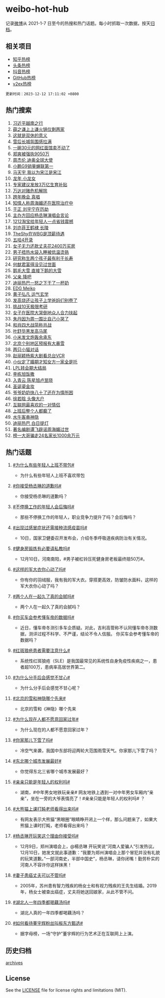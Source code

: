 # weibo-hot-hub

记录[微博](https://www.weibo.com)从 2021-1-7 日至今的热搜和热门话题。每小时抓取一次数据，按天[归档](archives)。

## 相关项目

- [知乎热榜](https://github.com/lonnyzhang423/zhihu-hot-hub)
- [头条热榜](https://github.com/lonnyzhang423/toutiao-hot-hub)
- [抖音热榜](https://github.com/lonnyzhang423/douyin-hot-hub)
- [GitHub热榜](https://github.com/lonnyzhang423/github-hot-hub)
- [v2ex热榜](https://github.com/lonnyzhang423/v2ex-hot-hub)


`更新时间：2023-12-12 17:11:02 +0800`

## 热门搜索

1. [习近平越南之行](https://m.weibo.cn/search?containerid=100103type%3D1%26t%3D10%26q%3D%23%E4%B9%A0%E8%BF%91%E5%B9%B3%E8%B6%8A%E5%8D%97%E4%B9%8B%E8%A1%8C%23&stream_entry_id=51&isnewpage=1&extparam=seat%3D1%26dgr%3D0%26stream_entry_id%3D51%26pos%3D0%26q%3D%2523%25E4%25B9%25A0%25E8%25BF%2591%25E5%25B9%25B3%25E8%25B6%258A%25E5%258D%2597%25E4%25B9%258B%25E8%25A1%258C%2523%26filter_type%3Drealtimehot%26cate%3D10103%26c_type%3D51%26display_time%3D1702372260%26pre_seqid%3D17023722603000425081)
1. [薛之谦上上谦火锅仅剩两家](https://m.weibo.cn/search?containerid=100103type%3D1%26t%3D10%26q%3D%23%E8%96%9B%E4%B9%8B%E8%B0%A6%E4%B8%8A%E4%B8%8A%E8%B0%A6%E7%81%AB%E9%94%85%E4%BB%85%E5%89%A9%E4%B8%A4%E5%AE%B6%23&stream_entry_id=31&isnewpage=1&extparam=seat%3D1%26band_rank%3D1%26q%3D%2523%25E8%2596%259B%25E4%25B9%258B%25E8%25B0%25A6%25E4%25B8%258A%25E4%25B8%258A%25E8%25B0%25A6%25E7%2581%25AB%25E9%2594%2585%25E4%25BB%2585%25E5%2589%25A9%25E4%25B8%25A4%25E5%25AE%25B6%2523%26dgr%3D0%26flag%3D1%26stream_entry_id%3D31%26pos%3D0%26c_type%3D31%26realpos%3D1%26filter_type%3Drealtimehot%26cate%3D5001%26lcate%3D5001%26display_time%3D1702372260%26pre_seqid%3D17023722603000425081)
1. [这就是双休的意义](https://m.weibo.cn/search?containerid=100103type%3D1%26t%3D10%26q%3D%23%E8%BF%99%E5%B0%B1%E6%98%AF%E5%8F%8C%E4%BC%91%E7%9A%84%E6%84%8F%E4%B9%89%23&stream_entry_id=31&isnewpage=1&extparam=seat%3D1%26band_rank%3D2%26q%3D%2523%25E8%25BF%2599%25E5%25B0%25B1%25E6%2598%25AF%25E5%258F%258C%25E4%25BC%2591%25E7%259A%2584%25E6%2584%258F%25E4%25B9%2589%2523%26dgr%3D0%26flag%3D2%26stream_entry_id%3D31%26pos%3D1%26c_type%3D31%26realpos%3D2%26filter_type%3Drealtimehot%26cate%3D5001%26lcate%3D5001%26display_time%3D1702372260%26pre_seqid%3D17023722603000425081)
1. [雪后长城氛围感拉满](https://m.weibo.cn/search?containerid=100103type%3D1%26t%3D10%26q%3D%23%E9%9B%AA%E5%90%8E%E9%95%BF%E5%9F%8E%E6%B0%9B%E5%9B%B4%E6%84%9F%E6%8B%89%E6%BB%A1%23&stream_entry_id=31&isnewpage=1&extparam=seat%3D1%26band_rank%3D3%26q%3D%2523%25E9%259B%25AA%25E5%2590%258E%25E9%2595%25BF%25E5%259F%258E%25E6%25B0%259B%25E5%259B%25B4%25E6%2584%259F%25E6%258B%2589%25E6%25BB%25A1%2523%26dgr%3D0%26flag%3D1%26stream_entry_id%3D31%26pos%3D2%26c_type%3D31%26realpos%3D3%26filter_type%3Drealtimehot%26cate%3D5001%26lcate%3D5001%26display_time%3D1702372260%26pre_seqid%3D17023722603000425081)
1. [一碗30元的网红面馆卖不动了](https://m.weibo.cn/search?containerid=100103type%3D1%26t%3D10%26q%3D%23%E4%B8%80%E7%A2%9730%E5%85%83%E7%9A%84%E7%BD%91%E7%BA%A2%E9%9D%A2%E9%A6%86%E5%8D%96%E4%B8%8D%E5%8A%A8%E4%BA%86%23&stream_entry_id=31&isnewpage=1&extparam=seat%3D1%26band_rank%3D4%26q%3D%2523%25E4%25B8%2580%25E7%25A2%259730%25E5%2585%2583%25E7%259A%2584%25E7%25BD%2591%25E7%25BA%25A2%25E9%259D%25A2%25E9%25A6%2586%25E5%258D%2596%25E4%25B8%258D%25E5%258A%25A8%25E4%25BA%2586%2523%26dgr%3D0%26flag%3D2%26stream_entry_id%3D31%26pos%3D3%26c_type%3D31%26realpos%3D4%26filter_type%3Drealtimehot%26cate%3D5001%26lcate%3D5001%26display_time%3D1702372260%26pre_seqid%3D17023722603000425081)
1. [郑爽被强执9050万](https://m.weibo.cn/search?containerid=100103type%3D1%26t%3D10%26q%3D%23%E9%83%91%E7%88%BD%E8%A2%AB%E5%BC%BA%E6%89%A79050%E4%B8%87%23&stream_entry_id=31&isnewpage=1&extparam=seat%3D1%26band_rank%3D5%26q%3D%2523%25E9%2583%2591%25E7%2588%25BD%25E8%25A2%25AB%25E5%25BC%25BA%25E6%2589%25A79050%25E4%25B8%2587%2523%26dgr%3D0%26flag%3D2%26stream_entry_id%3D31%26pos%3D4%26c_type%3D31%26realpos%3D5%26filter_type%3Drealtimehot%26cate%3D5001%26lcate%3D5001%26display_time%3D1702372260%26pre_seqid%3D17023722603000425081)
1. [周杰伦 迪奥全球大使](https://m.weibo.cn/search?containerid=100103type%3D1%26t%3D10%26q%3D%E5%91%A8%E6%9D%B0%E4%BC%A6+%E8%BF%AA%E5%A5%A5%E5%85%A8%E7%90%83%E5%A4%A7%E4%BD%BF&stream_entry_id=31&isnewpage=1&extparam=seat%3D1%26band_rank%3D6%26q%3D%25E5%2591%25A8%25E6%259D%25B0%25E4%25BC%25A6%2520%25E8%25BF%25AA%25E5%25A5%25A5%25E5%2585%25A8%25E7%2590%2583%25E5%25A4%25A7%25E4%25BD%25BF%26dgr%3D0%26flag%3D1%26stream_entry_id%3D31%26pos%3D5%26c_type%3D31%26realpos%3D6%26filter_type%3Drealtimehot%26cate%3D5001%26lcate%3D5001%26display_time%3D1702372260%26pre_seqid%3D17023722603000425081)
1. [小鹏G9销量蝉联第一](https://m.weibo.cn/search?containerid=100103type%3D1%26t%3D10%26q%3D%23%E5%B0%8F%E9%B9%8FG9%E9%94%80%E9%87%8F%E8%9D%89%E8%81%94%E7%AC%AC%E4%B8%80%23&stream_entry_id=31&isnewpage=1&extparam=seat%3D1%26band_rank%3D7%26filter_type%3Drealtimehot%26q%3D%2523%25E5%25B0%258F%25E9%25B9%258FG9%25E9%2594%2580%25E9%2587%258F%25E8%259D%2589%25E8%2581%2594%25E7%25AC%25AC%25E4%25B8%2580%2523%26is_ad_pos%3D1%26dgr%3D0%26topic_ad%3D1%26adid%3D213957%26stream_entry_id%3D31%26pos%3D6%26c_type%3D31%26cate%3D5001%26lcate%3D5001%26display_time%3D1702372260%26pre_seqid%3D17023722603000425081)
1. [马天宇 我以为宋江是宋江](https://m.weibo.cn/search?containerid=100103type%3D1%26t%3D10%26q%3D%E9%A9%AC%E5%A4%A9%E5%AE%87+%E6%88%91%E4%BB%A5%E4%B8%BA%E5%AE%8B%E6%B1%9F%E6%98%AF%E5%AE%8B%E6%B1%9F&stream_entry_id=31&isnewpage=1&extparam=seat%3D1%26band_rank%3D7%26q%3D%25E9%25A9%25AC%25E5%25A4%25A9%25E5%25AE%2587%2520%25E6%2588%2591%25E4%25BB%25A5%25E4%25B8%25BA%25E5%25AE%258B%25E6%25B1%259F%25E6%2598%25AF%25E5%25AE%258B%25E6%25B1%259F%26dgr%3D0%26flag%3D2%26stream_entry_id%3D31%26pos%3D7%26c_type%3D31%26realpos%3D7%26filter_type%3Drealtimehot%26cate%3D5001%26lcate%3D5001%26display_time%3D1702372260%26pre_seqid%3D17023722603000425081)
1. [龙年 小龙女](https://m.weibo.cn/search?containerid=100103type%3D1%26t%3D10%26q%3D%E9%BE%99%E5%B9%B4+%E5%B0%8F%E9%BE%99%E5%A5%B3&stream_entry_id=31&isnewpage=1&extparam=seat%3D1%26band_rank%3D8%26q%3D%25E9%25BE%2599%25E5%25B9%25B4%2520%25E5%25B0%258F%25E9%25BE%2599%25E5%25A5%25B3%26dgr%3D0%26flag%3D1%26stream_entry_id%3D31%26pos%3D8%26c_type%3D31%26realpos%3D8%26filter_type%3Drealtimehot%26cate%3D5001%26lcate%3D5001%26display_time%3D1702372260%26pre_seqid%3D17023722603000425081)
1. [专家建议发放3万亿生育补贴](https://m.weibo.cn/search?containerid=100103type%3D1%26t%3D10%26q%3D%23%E4%B8%93%E5%AE%B6%E5%BB%BA%E8%AE%AE%E5%8F%91%E6%94%BE3%E4%B8%87%E4%BA%BF%E7%94%9F%E8%82%B2%E8%A1%A5%E8%B4%B4%23&stream_entry_id=31&isnewpage=1&extparam=seat%3D1%26band_rank%3D9%26q%3D%2523%25E4%25B8%2593%25E5%25AE%25B6%25E5%25BB%25BA%25E8%25AE%25AE%25E5%258F%2591%25E6%2594%25BE3%25E4%25B8%2587%25E4%25BA%25BF%25E7%2594%259F%25E8%2582%25B2%25E8%25A1%25A5%25E8%25B4%25B4%2523%26dgr%3D0%26flag%3D0%26stream_entry_id%3D31%26pos%3D9%26c_type%3D31%26realpos%3D9%26filter_type%3Drealtimehot%26cate%3D5001%26lcate%3D5001%26display_time%3D1702372260%26pre_seqid%3D17023722603000425081)
1. [万达对赌危机解除](https://m.weibo.cn/search?containerid=100103type%3D1%26t%3D10%26q%3D%23%E4%B8%87%E8%BE%BE%E5%AF%B9%E8%B5%8C%E5%8D%B1%E6%9C%BA%E8%A7%A3%E9%99%A4%23&stream_entry_id=31&isnewpage=1&extparam=seat%3D1%26band_rank%3D10%26q%3D%2523%25E4%25B8%2587%25E8%25BE%25BE%25E5%25AF%25B9%25E8%25B5%258C%25E5%258D%25B1%25E6%259C%25BA%25E8%25A7%25A3%25E9%2599%25A4%2523%26dgr%3D0%26flag%3D1%26stream_entry_id%3D31%26pos%3D10%26c_type%3D31%26realpos%3D10%26filter_type%3Drealtimehot%26cate%3D5001%26lcate%3D5001%26display_time%3D1702372260%26pre_seqid%3D17023722603000425081)
1. [跨年晚会 真唱](https://m.weibo.cn/search?containerid=100103type%3D1%26t%3D10%26q%3D%E8%B7%A8%E5%B9%B4%E6%99%9A%E4%BC%9A+%E7%9C%9F%E5%94%B1&stream_entry_id=31&isnewpage=1&extparam=seat%3D1%26band_rank%3D11%26q%3D%25E8%25B7%25A8%25E5%25B9%25B4%25E6%2599%259A%25E4%25BC%259A%2520%25E7%259C%259F%25E5%2594%25B1%26dgr%3D0%26flag%3D2%26stream_entry_id%3D31%26pos%3D11%26c_type%3D31%26realpos%3D11%26filter_type%3Drealtimehot%26cate%3D5001%26lcate%3D5001%26display_time%3D1702372260%26pre_seqid%3D17023722603000425081)
1. [知情人称周海媚还在医院治疗中](https://m.weibo.cn/search?containerid=100103type%3D1%26t%3D10%26q%3D%23%E7%9F%A5%E6%83%85%E4%BA%BA%E7%A7%B0%E5%91%A8%E6%B5%B7%E5%AA%9A%E8%BF%98%E5%9C%A8%E5%8C%BB%E9%99%A2%E6%B2%BB%E7%96%97%E4%B8%AD%23&stream_entry_id=31&isnewpage=1&extparam=seat%3D1%26band_rank%3D12%26q%3D%2523%25E7%259F%25A5%25E6%2583%2585%25E4%25BA%25BA%25E7%25A7%25B0%25E5%2591%25A8%25E6%25B5%25B7%25E5%25AA%259A%25E8%25BF%2598%25E5%259C%25A8%25E5%258C%25BB%25E9%2599%25A2%25E6%25B2%25BB%25E7%2596%2597%25E4%25B8%25AD%2523%26dgr%3D0%26flag%3D0%26stream_entry_id%3D31%26pos%3D12%26c_type%3D31%26realpos%3D12%26filter_type%3Drealtimehot%26cate%3D5001%26lcate%3D5001%26display_time%3D1702372260%26pre_seqid%3D17023722603000425081)
1. [于正 刘宇宁在历劫](https://m.weibo.cn/search?containerid=100103type%3D1%26t%3D10%26q%3D%E4%BA%8E%E6%AD%A3+%E5%88%98%E5%AE%87%E5%AE%81%E5%9C%A8%E5%8E%86%E5%8A%AB&stream_entry_id=31&isnewpage=1&extparam=seat%3D1%26band_rank%3D13%26q%3D%25E4%25BA%258E%25E6%25AD%25A3%2520%25E5%2588%2598%25E5%25AE%2587%25E5%25AE%2581%25E5%259C%25A8%25E5%258E%2586%25E5%258A%25AB%26dgr%3D0%26flag%3D1%26stream_entry_id%3D31%26pos%3D13%26c_type%3D31%26realpos%3D13%26filter_type%3Drealtimehot%26cate%3D5001%26lcate%3D5001%26display_time%3D1702372260%26pre_seqid%3D17023722603000425081)
1. [主办方回应杨丞琳演唱会言论](https://m.weibo.cn/search?containerid=100103type%3D1%26t%3D10%26q%3D%23%E4%B8%BB%E5%8A%9E%E6%96%B9%E5%9B%9E%E5%BA%94%E6%9D%A8%E4%B8%9E%E7%90%B3%E6%BC%94%E5%94%B1%E4%BC%9A%E8%A8%80%E8%AE%BA%23&stream_entry_id=31&isnewpage=1&extparam=seat%3D1%26band_rank%3D14%26q%3D%2523%25E4%25B8%25BB%25E5%258A%259E%25E6%2596%25B9%25E5%259B%259E%25E5%25BA%2594%25E6%259D%25A8%25E4%25B8%259E%25E7%2590%25B3%25E6%25BC%2594%25E5%2594%25B1%25E4%25BC%259A%25E8%25A8%2580%25E8%25AE%25BA%2523%26dgr%3D0%26flag%3D0%26stream_entry_id%3D31%26pos%3D14%26c_type%3D31%26realpos%3D14%26filter_type%3Drealtimehot%26cate%3D5001%26lcate%3D5001%26display_time%3D1702372260%26pre_seqid%3D17023722603000425081)
1. [1212淘宝给年轻人一点省钱震撼](https://m.weibo.cn/search?containerid=100103type%3D1%26t%3D10%26q%3D%231212%E6%B7%98%E5%AE%9D%E7%BB%99%E5%B9%B4%E8%BD%BB%E4%BA%BA%E4%B8%80%E7%82%B9%E7%9C%81%E9%92%B1%E9%9C%87%E6%92%BC%23&stream_entry_id=31&isnewpage=1&extparam=seat%3D1%26band_rank%3D15%26q%3D%25231212%25E6%25B7%2598%25E5%25AE%259D%25E7%25BB%2599%25E5%25B9%25B4%25E8%25BD%25BB%25E4%25BA%25BA%25E4%25B8%2580%25E7%2582%25B9%25E7%259C%2581%25E9%2592%25B1%25E9%259C%2587%25E6%2592%25BC%2523%26dgr%3D0%26adid%3D214167%26flag%3D0%26stream_entry_id%3D31%26pos%3D15%26c_type%3D31%26realpos%3D15%26filter_type%3Drealtimehot%26cate%3D5001%26lcate%3D5001%26display_time%3D1702372260%26pre_seqid%3D17023722603000425081)
1. [刘亦菲王鹤棣 长陵](https://m.weibo.cn/search?containerid=100103type%3D1%26t%3D10%26q%3D%E5%88%98%E4%BA%A6%E8%8F%B2%E7%8E%8B%E9%B9%A4%E6%A3%A3+%E9%95%BF%E9%99%B5&stream_entry_id=31&isnewpage=1&extparam=seat%3D1%26band_rank%3D16%26q%3D%25E5%2588%2598%25E4%25BA%25A6%25E8%258F%25B2%25E7%258E%258B%25E9%25B9%25A4%25E6%25A3%25A3%2520%25E9%2595%25BF%25E9%2599%25B5%26dgr%3D0%26flag%3D0%26stream_entry_id%3D31%26pos%3D16%26c_type%3D31%26realpos%3D16%26filter_type%3Drealtimehot%26cate%3D5001%26lcate%3D5001%26display_time%3D1702372260%26pre_seqid%3D17023722603000425081)
1. [TheShy在WBG是顶薪待遇](https://m.weibo.cn/search?containerid=100103type%3D1%26t%3D10%26q%3D%23TheShy%E5%9C%A8WBG%E6%98%AF%E9%A1%B6%E8%96%AA%E5%BE%85%E9%81%87%23&stream_entry_id=31&isnewpage=1&extparam=seat%3D1%26band_rank%3D17%26q%3D%2523TheShy%25E5%259C%25A8WBG%25E6%2598%25AF%25E9%25A1%25B6%25E8%2596%25AA%25E5%25BE%2585%25E9%2581%2587%2523%26dgr%3D0%26flag%3D1%26stream_entry_id%3D31%26pos%3D17%26c_type%3D31%26realpos%3D17%26filter_type%3Drealtimehot%26cate%3D5001%26lcate%3D5001%26display_time%3D1702372260%26pre_seqid%3D17023722603000425081)
1. [五哈4开录](https://m.weibo.cn/search?containerid=100103type%3D1%26t%3D10%26q%3D%23%E4%BA%94%E5%93%884%E5%BC%80%E5%BD%95%23&stream_entry_id=31&isnewpage=1&extparam=seat%3D1%26band_rank%3D18%26q%3D%2523%25E4%25BA%2594%25E5%2593%25884%25E5%25BC%2580%25E5%25BD%2595%2523%26dgr%3D0%26flag%3D0%26stream_entry_id%3D31%26pos%3D18%26c_type%3D31%26realpos%3D18%26filter_type%3Drealtimehot%26cate%3D5001%26lcate%3D5001%26display_time%3D1702372260%26pre_seqid%3D17023722603000425081)
1. [女子无力还款丈夫花2400万买房](https://m.weibo.cn/search?containerid=100103type%3D1%26t%3D10%26q%3D%23%E5%A5%B3%E5%AD%90%E6%97%A0%E5%8A%9B%E8%BF%98%E6%AC%BE%E4%B8%88%E5%A4%AB%E8%8A%B12400%E4%B8%87%E4%B9%B0%E6%88%BF%23&stream_entry_id=31&isnewpage=1&extparam=seat%3D1%26band_rank%3D19%26q%3D%2523%25E5%25A5%25B3%25E5%25AD%2590%25E6%2597%25A0%25E5%258A%259B%25E8%25BF%2598%25E6%25AC%25BE%25E4%25B8%2588%25E5%25A4%25AB%25E8%258A%25B12400%25E4%25B8%2587%25E4%25B9%25B0%25E6%2588%25BF%2523%26dgr%3D0%26flag%3D0%26stream_entry_id%3D31%26pos%3D19%26c_type%3D31%26realpos%3D19%26filter_type%3Drealtimehot%26cate%3D5001%26lcate%3D5001%26display_time%3D1702372260%26pre_seqid%3D17023722603000425081)
1. [男子捂热水袋入睡被低温烫熟](https://m.weibo.cn/search?containerid=100103type%3D1%26t%3D10%26q%3D%23%E7%94%B7%E5%AD%90%E6%8D%82%E7%83%AD%E6%B0%B4%E8%A2%8B%E5%85%A5%E7%9D%A1%E8%A2%AB%E4%BD%8E%E6%B8%A9%E7%83%AB%E7%86%9F%23&stream_entry_id=31&isnewpage=1&extparam=seat%3D1%26band_rank%3D20%26q%3D%2523%25E7%2594%25B7%25E5%25AD%2590%25E6%258D%2582%25E7%2583%25AD%25E6%25B0%25B4%25E8%25A2%258B%25E5%2585%25A5%25E7%259D%25A1%25E8%25A2%25AB%25E4%25BD%258E%25E6%25B8%25A9%25E7%2583%25AB%25E7%2586%259F%2523%26dgr%3D0%26flag%3D0%26stream_entry_id%3D31%26pos%3D20%26c_type%3D31%26realpos%3D20%26filter_type%3Drealtimehot%26cate%3D5001%26lcate%3D5001%26display_time%3D1702372260%26pre_seqid%3D17023722603000425081)
1. [研究称生两个孩子最有利于长寿](https://m.weibo.cn/search?containerid=100103type%3D1%26t%3D10%26q%3D%23%E7%A0%94%E7%A9%B6%E7%A7%B0%E7%94%9F%E4%B8%A4%E4%B8%AA%E5%AD%A9%E5%AD%90%E6%9C%80%E6%9C%89%E5%88%A9%E4%BA%8E%E9%95%BF%E5%AF%BF%23&stream_entry_id=31&isnewpage=1&extparam=seat%3D1%26band_rank%3D21%26q%3D%2523%25E7%25A0%2594%25E7%25A9%25B6%25E7%25A7%25B0%25E7%2594%259F%25E4%25B8%25A4%25E4%25B8%25AA%25E5%25AD%25A9%25E5%25AD%2590%25E6%259C%2580%25E6%259C%2589%25E5%2588%25A9%25E4%25BA%258E%25E9%2595%25BF%25E5%25AF%25BF%2523%26dgr%3D0%26flag%3D1%26stream_entry_id%3D31%26pos%3D21%26c_type%3D31%26realpos%3D21%26filter_type%3Drealtimehot%26cate%3D5001%26lcate%3D5001%26display_time%3D1702372260%26pre_seqid%3D17023722603000425081)
1. [何猷君富得没见过世面](https://m.weibo.cn/search?containerid=100103type%3D1%26t%3D10%26q%3D%23%E4%BD%95%E7%8C%B7%E5%90%9B%E5%AF%8C%E5%BE%97%E6%B2%A1%E8%A7%81%E8%BF%87%E4%B8%96%E9%9D%A2%23&stream_entry_id=31&isnewpage=1&extparam=seat%3D1%26band_rank%3D22%26q%3D%2523%25E4%25BD%2595%25E7%258C%25B7%25E5%2590%259B%25E5%25AF%258C%25E5%25BE%2597%25E6%25B2%25A1%25E8%25A7%2581%25E8%25BF%2587%25E4%25B8%2596%25E9%259D%25A2%2523%26dgr%3D0%26flag%3D2%26stream_entry_id%3D31%26pos%3D22%26c_type%3D31%26realpos%3D22%26filter_type%3Drealtimehot%26cate%3D5001%26lcate%3D5001%26display_time%3D1702372260%26pre_seqid%3D17023722603000425081)
1. [鹅毛大雪 直接下鹅的大雪](https://m.weibo.cn/search?containerid=100103type%3D1%26t%3D10%26q%3D%E9%B9%85%E6%AF%9B%E5%A4%A7%E9%9B%AA+%E7%9B%B4%E6%8E%A5%E4%B8%8B%E9%B9%85%E7%9A%84%E5%A4%A7%E9%9B%AA&stream_entry_id=31&isnewpage=1&extparam=seat%3D1%26band_rank%3D23%26q%3D%25E9%25B9%2585%25E6%25AF%259B%25E5%25A4%25A7%25E9%259B%25AA%2520%25E7%259B%25B4%25E6%258E%25A5%25E4%25B8%258B%25E9%25B9%2585%25E7%259A%2584%25E5%25A4%25A7%25E9%259B%25AA%26dgr%3D0%26flag%3D1%26stream_entry_id%3D31%26pos%3D23%26c_type%3D31%26realpos%3D23%26filter_type%3Drealtimehot%26cate%3D5001%26lcate%3D5001%26display_time%3D1702372260%26pre_seqid%3D17023722603000425081)
1. [父亲 降吧](https://m.weibo.cn/search?containerid=100103type%3D1%26t%3D10%26q%3D%E7%88%B6%E4%BA%B2+%E9%99%8D%E5%90%A7&stream_entry_id=31&isnewpage=1&extparam=seat%3D1%26band_rank%3D24%26q%3D%25E7%2588%25B6%25E4%25BA%25B2%2520%25E9%2599%258D%25E5%2590%25A7%26dgr%3D0%26flag%3D0%26stream_entry_id%3D31%26pos%3D24%26c_type%3D31%26realpos%3D24%26filter_type%3Drealtimehot%26cate%3D5001%26lcate%3D5001%26display_time%3D1702372260%26pre_seqid%3D17023722603000425081)
1. [迪丽热巴一怒之下干了一杯奶](https://m.weibo.cn/search?containerid=100103type%3D1%26t%3D10%26q%3D%23%E8%BF%AA%E4%B8%BD%E7%83%AD%E5%B7%B4%E4%B8%80%E6%80%92%E4%B9%8B%E4%B8%8B%E5%B9%B2%E4%BA%86%E4%B8%80%E6%9D%AF%E5%A5%B6%23&stream_entry_id=31&isnewpage=1&extparam=seat%3D1%26band_rank%3D25%26q%3D%2523%25E8%25BF%25AA%25E4%25B8%25BD%25E7%2583%25AD%25E5%25B7%25B4%25E4%25B8%2580%25E6%2580%2592%25E4%25B9%258B%25E4%25B8%258B%25E5%25B9%25B2%25E4%25BA%2586%25E4%25B8%2580%25E6%259D%25AF%25E5%25A5%25B6%2523%26dgr%3D0%26flag%3D2%26stream_entry_id%3D31%26pos%3D25%26c_type%3D31%26realpos%3D25%26filter_type%3Drealtimehot%26cate%3D5001%26lcate%3D5001%26display_time%3D1702372260%26pre_seqid%3D17023722603000425081)
1. [EDG Meiko](https://m.weibo.cn/search?containerid=100103type%3D1%26t%3D10%26q%3DEDG+Meiko&stream_entry_id=31&isnewpage=1&extparam=seat%3D1%26band_rank%3D26%26q%3DEDG%2520Meiko%26dgr%3D0%26flag%3D0%26stream_entry_id%3D31%26pos%3D26%26c_type%3D31%26realpos%3D26%26filter_type%3Drealtimehot%26cate%3D5001%26lcate%3D5001%26display_time%3D1702372260%26pre_seqid%3D17023722603000425081)
1. [黄子弘凡 运气玄学](https://m.weibo.cn/search?containerid=100103type%3D1%26t%3D10%26q%3D%E9%BB%84%E5%AD%90%E5%BC%98%E5%87%A1+%E8%BF%90%E6%B0%94%E7%8E%84%E5%AD%A6&stream_entry_id=31&isnewpage=1&extparam=seat%3D1%26band_rank%3D27%26q%3D%25E9%25BB%2584%25E5%25AD%2590%25E5%25BC%2598%25E5%2587%25A1%2520%25E8%25BF%2590%25E6%25B0%2594%25E7%258E%2584%25E5%25AD%25A6%26dgr%3D0%26flag%3D1%26stream_entry_id%3D31%26pos%3D27%26c_type%3D31%26realpos%3D27%26filter_type%3Drealtimehot%26cate%3D5001%26lcate%3D5001%26display_time%3D1702372260%26pre_seqid%3D17023722603000425081)
1. [发高烧还让孩子上学爸妈们别卷了](https://m.weibo.cn/search?containerid=100103type%3D1%26t%3D10%26q%3D%23%E5%8F%91%E9%AB%98%E7%83%A7%E8%BF%98%E8%AE%A9%E5%AD%A9%E5%AD%90%E4%B8%8A%E5%AD%A6%E7%88%B8%E5%A6%88%E4%BB%AC%E5%88%AB%E5%8D%B7%E4%BA%86%23&stream_entry_id=31&isnewpage=1&extparam=seat%3D1%26band_rank%3D28%26q%3D%2523%25E5%258F%2591%25E9%25AB%2598%25E7%2583%25A7%25E8%25BF%2598%25E8%25AE%25A9%25E5%25AD%25A9%25E5%25AD%2590%25E4%25B8%258A%25E5%25AD%25A6%25E7%2588%25B8%25E5%25A6%2588%25E4%25BB%25AC%25E5%2588%25AB%25E5%258D%25B7%25E4%25BA%2586%2523%26dgr%3D0%26flag%3D1%26stream_entry_id%3D31%26pos%3D28%26c_type%3D31%26realpos%3D28%26filter_type%3Drealtimehot%26cate%3D5001%26lcate%3D5001%26display_time%3D1702372260%26pre_seqid%3D17023722603000425081)
1. [挑战10天极限考研](https://m.weibo.cn/search?containerid=100103type%3D1%26t%3D10%26q%3D%E6%8C%91%E6%88%9810%E5%A4%A9%E6%9E%81%E9%99%90%E8%80%83%E7%A0%94&stream_entry_id=31&isnewpage=1&extparam=seat%3D1%26band_rank%3D29%26q%3D%25E6%258C%2591%25E6%2588%259810%25E5%25A4%25A9%25E6%259E%2581%25E9%2599%2590%25E8%2580%2583%25E7%25A0%2594%26dgr%3D0%26flag%3D1%26stream_entry_id%3D31%26pos%3D29%26c_type%3D31%26realpos%3D29%26filter_type%3Drealtimehot%26cate%3D5001%26lcate%3D5001%26display_time%3D1702372260%26pre_seqid%3D17023722603000425081)
1. [女子在医院大哭倒地众人合力扶起](https://m.weibo.cn/search?containerid=100103type%3D1%26t%3D10%26q%3D%23%E5%A5%B3%E5%AD%90%E5%9C%A8%E5%8C%BB%E9%99%A2%E5%A4%A7%E5%93%AD%E5%80%92%E5%9C%B0%E4%BC%97%E4%BA%BA%E5%90%88%E5%8A%9B%E6%89%B6%E8%B5%B7%23&stream_entry_id=31&isnewpage=1&extparam=seat%3D1%26band_rank%3D30%26q%3D%2523%25E5%25A5%25B3%25E5%25AD%2590%25E5%259C%25A8%25E5%258C%25BB%25E9%2599%25A2%25E5%25A4%25A7%25E5%2593%25AD%25E5%2580%2592%25E5%259C%25B0%25E4%25BC%2597%25E4%25BA%25BA%25E5%2590%2588%25E5%258A%259B%25E6%2589%25B6%25E8%25B5%25B7%2523%26dgr%3D0%26flag%3D1%26stream_entry_id%3D31%26pos%3D30%26c_type%3D31%26realpos%3D30%26filter_type%3Drealtimehot%26cate%3D5001%26lcate%3D5001%26display_time%3D1702372260%26pre_seqid%3D17023722603000425081)
1. [朱丹因为周一围比自己小哭了](https://m.weibo.cn/search?containerid=100103type%3D1%26t%3D10%26q%3D%E6%9C%B1%E4%B8%B9%E5%9B%A0%E4%B8%BA%E5%91%A8%E4%B8%80%E5%9B%B4%E6%AF%94%E8%87%AA%E5%B7%B1%E5%B0%8F%E5%93%AD%E4%BA%86&stream_entry_id=31&isnewpage=1&extparam=seat%3D1%26band_rank%3D31%26q%3D%25E6%259C%25B1%25E4%25B8%25B9%25E5%259B%25A0%25E4%25B8%25BA%25E5%2591%25A8%25E4%25B8%2580%25E5%259B%25B4%25E6%25AF%2594%25E8%2587%25AA%25E5%25B7%25B1%25E5%25B0%258F%25E5%2593%25AD%25E4%25BA%2586%26dgr%3D0%26flag%3D1%26stream_entry_id%3D31%26pos%3D31%26c_type%3D31%26realpos%3D31%26filter_type%3Drealtimehot%26cate%3D5001%26lcate%3D5001%26display_time%3D1702372260%26pre_seqid%3D17023722603000425081)
1. [和肖四大战简称肖战](https://m.weibo.cn/search?containerid=100103type%3D1%26t%3D10%26q%3D%23%E5%92%8C%E8%82%96%E5%9B%9B%E5%A4%A7%E6%88%98%E7%AE%80%E7%A7%B0%E8%82%96%E6%88%98%23&stream_entry_id=31&isnewpage=1&extparam=seat%3D1%26band_rank%3D32%26q%3D%2523%25E5%2592%258C%25E8%2582%2596%25E5%259B%259B%25E5%25A4%25A7%25E6%2588%2598%25E7%25AE%2580%25E7%25A7%25B0%25E8%2582%2596%25E6%2588%2598%2523%26dgr%3D0%26flag%3D0%26stream_entry_id%3D31%26pos%3D32%26c_type%3D31%26realpos%3D32%26filter_type%3Drealtimehot%26cate%3D5001%26lcate%3D5001%26display_time%3D1702372260%26pre_seqid%3D17023722603000425081)
1. [叶舒华黑发高马尾](https://m.weibo.cn/search?containerid=100103type%3D1%26t%3D10%26q%3D%23%E5%8F%B6%E8%88%92%E5%8D%8E%E9%BB%91%E5%8F%91%E9%AB%98%E9%A9%AC%E5%B0%BE%23&stream_entry_id=31&isnewpage=1&extparam=seat%3D1%26band_rank%3D33%26q%3D%2523%25E5%258F%25B6%25E8%2588%2592%25E5%258D%258E%25E9%25BB%2591%25E5%258F%2591%25E9%25AB%2598%25E9%25A9%25AC%25E5%25B0%25BE%2523%26dgr%3D0%26flag%3D1%26stream_entry_id%3D31%26pos%3D33%26c_type%3D31%26realpos%3D33%26filter_type%3Drealtimehot%26cate%3D5001%26lcate%3D5001%26display_time%3D1702372260%26pre_seqid%3D17023722603000425081)
1. [小米发文炮轰余承东](https://m.weibo.cn/search?containerid=100103type%3D1%26t%3D10%26q%3D%23%E5%B0%8F%E7%B1%B3%E5%8F%91%E6%96%87%E7%82%AE%E8%BD%B0%E4%BD%99%E6%89%BF%E4%B8%9C%23&stream_entry_id=31&isnewpage=1&extparam=seat%3D1%26band_rank%3D34%26q%3D%2523%25E5%25B0%258F%25E7%25B1%25B3%25E5%258F%2591%25E6%2596%2587%25E7%2582%25AE%25E8%25BD%25B0%25E4%25BD%2599%25E6%2589%25BF%25E4%25B8%259C%2523%26dgr%3D0%26flag%3D0%26stream_entry_id%3D31%26pos%3D34%26c_type%3D31%26realpos%3D34%26filter_type%3Drealtimehot%26cate%3D5001%26lcate%3D5001%26display_time%3D1702372260%26pre_seqid%3D17023722603000425081)
1. [北京个别地区预报有大暴雪](https://m.weibo.cn/search?containerid=100103type%3D1%26t%3D10%26q%3D%23%E5%8C%97%E4%BA%AC%E4%B8%AA%E5%88%AB%E5%9C%B0%E5%8C%BA%E9%A2%84%E6%8A%A5%E6%9C%89%E5%A4%A7%E6%9A%B4%E9%9B%AA%23&stream_entry_id=31&isnewpage=1&extparam=seat%3D1%26band_rank%3D35%26q%3D%2523%25E5%258C%2597%25E4%25BA%25AC%25E4%25B8%25AA%25E5%2588%25AB%25E5%259C%25B0%25E5%258C%25BA%25E9%25A2%2584%25E6%258A%25A5%25E6%259C%2589%25E5%25A4%25A7%25E6%259A%25B4%25E9%259B%25AA%2523%26dgr%3D0%26flag%3D1%26stream_entry_id%3D31%26pos%3D35%26c_type%3D31%26realpos%3D35%26filter_type%3Drealtimehot%26cate%3D5001%26lcate%3D5001%26display_time%3D1702372260%26pre_seqid%3D17023722603000425081)
1. [两只小猫对话](https://m.weibo.cn/search?containerid=100103type%3D1%26t%3D10%26q%3D%E4%B8%A4%E5%8F%AA%E5%B0%8F%E7%8C%AB%E5%AF%B9%E8%AF%9D&stream_entry_id=31&isnewpage=1&extparam=seat%3D1%26band_rank%3D36%26q%3D%25E4%25B8%25A4%25E5%258F%25AA%25E5%25B0%258F%25E7%258C%25AB%25E5%25AF%25B9%25E8%25AF%259D%26dgr%3D0%26flag%3D1%26stream_entry_id%3D31%26pos%3D36%26c_type%3D31%26realpos%3D36%26filter_type%3Drealtimehot%26cate%3D5001%26lcate%3D5001%26display_time%3D1702372260%26pre_seqid%3D17023722603000425081)
1. [赵丽颖杨紫大剧看总台VCR](https://m.weibo.cn/search?containerid=100103type%3D1%26t%3D10%26q%3D%E8%B5%B5%E4%B8%BD%E9%A2%96%E6%9D%A8%E7%B4%AB%E5%A4%A7%E5%89%A7%E7%9C%8B%E6%80%BB%E5%8F%B0VCR&stream_entry_id=31&isnewpage=1&extparam=seat%3D1%26band_rank%3D37%26q%3D%25E8%25B5%25B5%25E4%25B8%25BD%25E9%25A2%2596%25E6%259D%25A8%25E7%25B4%25AB%25E5%25A4%25A7%25E5%2589%25A7%25E7%259C%258B%25E6%2580%25BB%25E5%258F%25B0VCR%26dgr%3D0%26flag%3D1%26stream_entry_id%3D31%26pos%3D37%26c_type%3D31%26realpos%3D37%26filter_type%3Drealtimehot%26cate%3D5001%26lcate%3D5001%26display_time%3D1702372260%26pre_seqid%3D17023722603000425081)
1. [小伙定了婚期才知女方一家全是托](https://m.weibo.cn/search?containerid=100103type%3D1%26t%3D10%26q%3D%23%E5%B0%8F%E4%BC%99%E5%AE%9A%E4%BA%86%E5%A9%9A%E6%9C%9F%E6%89%8D%E7%9F%A5%E5%A5%B3%E6%96%B9%E4%B8%80%E5%AE%B6%E5%85%A8%E6%98%AF%E6%89%98%23&stream_entry_id=31&isnewpage=1&extparam=seat%3D1%26band_rank%3D38%26q%3D%2523%25E5%25B0%258F%25E4%25BC%2599%25E5%25AE%259A%25E4%25BA%2586%25E5%25A9%259A%25E6%259C%259F%25E6%2589%258D%25E7%259F%25A5%25E5%25A5%25B3%25E6%2596%25B9%25E4%25B8%2580%25E5%25AE%25B6%25E5%2585%25A8%25E6%2598%25AF%25E6%2589%2598%2523%26dgr%3D0%26flag%3D0%26stream_entry_id%3D31%26pos%3D38%26c_type%3D31%26realpos%3D38%26filter_type%3Drealtimehot%26cate%3D5001%26lcate%3D5001%26display_time%3D1702372260%26pre_seqid%3D17023722603000425081)
1. [LPL转会期大结局](https://m.weibo.cn/search?containerid=100103type%3D1%26t%3D10%26q%3DLPL%E8%BD%AC%E4%BC%9A%E6%9C%9F%E5%A4%A7%E7%BB%93%E5%B1%80&stream_entry_id=31&isnewpage=1&extparam=seat%3D1%26band_rank%3D39%26q%3DLPL%25E8%25BD%25AC%25E4%25BC%259A%25E6%259C%259F%25E5%25A4%25A7%25E7%25BB%2593%25E5%25B1%2580%26dgr%3D0%26flag%3D0%26stream_entry_id%3D31%26pos%3D39%26c_type%3D31%26realpos%3D39%26filter_type%3Drealtimehot%26cate%3D5001%26lcate%3D5001%26display_time%3D1702372260%26pre_seqid%3D17023722603000425081)
1. [李栋旭饭撒](https://m.weibo.cn/search?containerid=100103type%3D1%26t%3D10%26q%3D%E6%9D%8E%E6%A0%8B%E6%97%AD%E9%A5%AD%E6%92%92&stream_entry_id=31&isnewpage=1&extparam=seat%3D1%26band_rank%3D40%26q%3D%25E6%259D%258E%25E6%25A0%258B%25E6%2597%25AD%25E9%25A5%25AD%25E6%2592%2592%26dgr%3D0%26flag%3D1%26stream_entry_id%3D31%26pos%3D40%26c_type%3D31%26realpos%3D40%26filter_type%3Drealtimehot%26cate%3D5001%26lcate%3D5001%26display_time%3D1702372260%26pre_seqid%3D17023722603000425081)
1. [入青云 陈星旭卢昱晓](https://m.weibo.cn/search?containerid=100103type%3D1%26t%3D10%26q%3D%E5%85%A5%E9%9D%92%E4%BA%91+%E9%99%88%E6%98%9F%E6%97%AD%E5%8D%A2%E6%98%B1%E6%99%93&stream_entry_id=31&isnewpage=1&extparam=seat%3D1%26band_rank%3D41%26q%3D%25E5%2585%25A5%25E9%259D%2592%25E4%25BA%2591%2520%25E9%2599%2588%25E6%2598%259F%25E6%2597%25AD%25E5%258D%25A2%25E6%2598%25B1%25E6%2599%2593%26dgr%3D0%26flag%3D1%26stream_entry_id%3D31%26pos%3D41%26c_type%3D31%26realpos%3D41%26filter_type%3Drealtimehot%26cate%3D5001%26lcate%3D5001%26display_time%3D1702372260%26pre_seqid%3D17023722603000425081)
1. [圣诞鎏金妆](https://m.weibo.cn/search?containerid=100103type%3D1%26t%3D10%26q%3D%E5%9C%A3%E8%AF%9E%E9%8E%8F%E9%87%91%E5%A6%86&stream_entry_id=31&isnewpage=1&extparam=seat%3D1%26band_rank%3D42%26q%3D%25E5%259C%25A3%25E8%25AF%259E%25E9%258E%258F%25E9%2587%2591%25E5%25A6%2586%26dgr%3D0%26flag%3D1%26stream_entry_id%3D31%26pos%3D42%26c_type%3D31%26realpos%3D42%26filter_type%3Drealtimehot%26cate%3D5001%26lcate%3D5001%26display_time%3D1702372260%26pre_seqid%3D17023722603000425081)
1. [爷爷奶奶快八十了还在为情所困](https://m.weibo.cn/search?containerid=100103type%3D1%26t%3D10%26q%3D%23%E7%88%B7%E7%88%B7%E5%A5%B6%E5%A5%B6%E5%BF%AB%E5%85%AB%E5%8D%81%E4%BA%86%E8%BF%98%E5%9C%A8%E4%B8%BA%E6%83%85%E6%89%80%E5%9B%B0%23&stream_entry_id=31&isnewpage=1&extparam=seat%3D1%26band_rank%3D43%26q%3D%2523%25E7%2588%25B7%25E7%2588%25B7%25E5%25A5%25B6%25E5%25A5%25B6%25E5%25BF%25AB%25E5%2585%25AB%25E5%258D%2581%25E4%25BA%2586%25E8%25BF%2598%25E5%259C%25A8%25E4%25B8%25BA%25E6%2583%2585%25E6%2589%2580%25E5%259B%25B0%2523%26dgr%3D0%26flag%3D0%26stream_entry_id%3D31%26pos%3D43%26c_type%3D31%26realpos%3D43%26filter_type%3Drealtimehot%26cate%3D5001%26lcate%3D5001%26display_time%3D1702372260%26pre_seqid%3D17023722603000425081)
1. [徐若晗 头像大户](https://m.weibo.cn/search?containerid=100103type%3D1%26t%3D10%26q%3D%E5%BE%90%E8%8B%A5%E6%99%97+%E5%A4%B4%E5%83%8F%E5%A4%A7%E6%88%B7&stream_entry_id=31&isnewpage=1&extparam=seat%3D1%26band_rank%3D44%26q%3D%25E5%25BE%2590%25E8%258B%25A5%25E6%2599%2597%2520%25E5%25A4%25B4%25E5%2583%258F%25E5%25A4%25A7%25E6%2588%25B7%26dgr%3D0%26flag%3D1%26stream_entry_id%3D31%26pos%3D44%26c_type%3D31%26realpos%3D44%26filter_type%3Drealtimehot%26cate%3D5001%26lcate%3D5001%26display_time%3D1702372260%26pre_seqid%3D17023722603000425081)
1. [互联网最喜欢的一对情侣](https://m.weibo.cn/search?containerid=100103type%3D1%26t%3D10%26q%3D%E4%BA%92%E8%81%94%E7%BD%91%E6%9C%80%E5%96%9C%E6%AC%A2%E7%9A%84%E4%B8%80%E5%AF%B9%E6%83%85%E4%BE%A3&stream_entry_id=31&isnewpage=1&extparam=seat%3D1%26band_rank%3D45%26q%3D%25E4%25BA%2592%25E8%2581%2594%25E7%25BD%2591%25E6%259C%2580%25E5%2596%259C%25E6%25AC%25A2%25E7%259A%2584%25E4%25B8%2580%25E5%25AF%25B9%25E6%2583%2585%25E4%25BE%25A3%26dgr%3D0%26flag%3D1%26stream_entry_id%3D31%26pos%3D45%26c_type%3D31%26realpos%3D45%26filter_type%3Drealtimehot%26cate%3D5001%26lcate%3D5001%26display_time%3D1702372260%26pre_seqid%3D17023722603000425081)
1. [上班后整个人都癫了](https://m.weibo.cn/search?containerid=100103type%3D1%26t%3D10%26q%3D%23%E4%B8%8A%E7%8F%AD%E5%90%8E%E6%95%B4%E4%B8%AA%E4%BA%BA%E9%83%BD%E7%99%AB%E4%BA%86%23&stream_entry_id=31&isnewpage=1&extparam=seat%3D1%26band_rank%3D46%26q%3D%2523%25E4%25B8%258A%25E7%258F%25AD%25E5%2590%258E%25E6%2595%25B4%25E4%25B8%25AA%25E4%25BA%25BA%25E9%2583%25BD%25E7%2599%25AB%25E4%25BA%2586%2523%26dgr%3D0%26flag%3D1%26stream_entry_id%3D31%26pos%3D46%26c_type%3D31%26realpos%3D46%26filter_type%3Drealtimehot%26cate%3D5001%26lcate%3D5001%26display_time%3D1702372260%26pre_seqid%3D17023722603000425081)
1. [水牛客串神隐](https://m.weibo.cn/search?containerid=100103type%3D1%26t%3D10%26q%3D%E6%B0%B4%E7%89%9B%E5%AE%A2%E4%B8%B2%E7%A5%9E%E9%9A%90&stream_entry_id=31&isnewpage=1&extparam=seat%3D1%26band_rank%3D47%26q%3D%25E6%25B0%25B4%25E7%2589%259B%25E5%25AE%25A2%25E4%25B8%25B2%25E7%25A5%259E%25E9%259A%2590%26dgr%3D0%26flag%3D1%26stream_entry_id%3D31%26pos%3D47%26c_type%3D31%26realpos%3D47%26filter_type%3Drealtimehot%26cate%3D5001%26lcate%3D5001%26display_time%3D1702372260%26pre_seqid%3D17023722603000425081)
1. [迪丽热巴 白日提灯](https://m.weibo.cn/search?containerid=100103type%3D1%26t%3D10%26q%3D%E8%BF%AA%E4%B8%BD%E7%83%AD%E5%B7%B4+%E7%99%BD%E6%97%A5%E6%8F%90%E7%81%AF&stream_entry_id=31&isnewpage=1&extparam=seat%3D1%26band_rank%3D48%26q%3D%25E8%25BF%25AA%25E4%25B8%25BD%25E7%2583%25AD%25E5%25B7%25B4%2520%25E7%2599%25BD%25E6%2597%25A5%25E6%258F%2590%25E7%2581%25AF%26dgr%3D0%26flag%3D0%26stream_entry_id%3D31%26pos%3D48%26c_type%3D31%26realpos%3D48%26filter_type%3Drealtimehot%26cate%3D5001%26lcate%3D5001%26display_time%3D1702372260%26pre_seqid%3D17023722603000425081)
1. [著名编剧谭飞辟谣周海媚过世](https://m.weibo.cn/search?containerid=100103type%3D1%26t%3D10%26q%3D%23%E8%91%97%E5%90%8D%E7%BC%96%E5%89%A7%E8%B0%AD%E9%A3%9E%E8%BE%9F%E8%B0%A3%E5%91%A8%E6%B5%B7%E5%AA%9A%E8%BF%87%E4%B8%96%23&stream_entry_id=31&isnewpage=1&extparam=seat%3D1%26band_rank%3D49%26q%3D%2523%25E8%2591%2597%25E5%2590%258D%25E7%25BC%2596%25E5%2589%25A7%25E8%25B0%25AD%25E9%25A3%259E%25E8%25BE%259F%25E8%25B0%25A3%25E5%2591%25A8%25E6%25B5%25B7%25E5%25AA%259A%25E8%25BF%2587%25E4%25B8%2596%2523%26dgr%3D0%26flag%3D0%26stream_entry_id%3D31%26pos%3D49%26c_type%3D31%26realpos%3D49%26filter_type%3Drealtimehot%26cate%3D5001%26lcate%3D5001%26display_time%3D1702372260%26pre_seqid%3D17023722603000425081)
1. [榜一大哥骗走24名家长1000余万元](https://m.weibo.cn/search?containerid=100103type%3D1%26t%3D10%26q%3D%23%E6%A6%9C%E4%B8%80%E5%A4%A7%E5%93%A5%E9%AA%97%E8%B5%B024%E5%90%8D%E5%AE%B6%E9%95%BF1000%E4%BD%99%E4%B8%87%E5%85%83%23&stream_entry_id=31&isnewpage=1&extparam=seat%3D1%26band_rank%3D50%26q%3D%2523%25E6%25A6%259C%25E4%25B8%2580%25E5%25A4%25A7%25E5%2593%25A5%25E9%25AA%2597%25E8%25B5%25B024%25E5%2590%258D%25E5%25AE%25B6%25E9%2595%25BF1000%25E4%25BD%2599%25E4%25B8%2587%25E5%2585%2583%2523%26dgr%3D0%26flag%3D0%26stream_entry_id%3D31%26pos%3D50%26c_type%3D31%26realpos%3D50%26filter_type%3Drealtimehot%26cate%3D5001%26lcate%3D5001%26display_time%3D1702372260%26pre_seqid%3D17023722603000425081)

## 热门话题

1. [#为什么有些年轻人上班不带包#](https://m.weibo.cn/search?containerid=231522type%3D1%26t%3D10%26q%3D%23%E4%B8%BA%E4%BB%80%E4%B9%88%E6%9C%89%E4%BA%9B%E5%B9%B4%E8%BD%BB%E4%BA%BA%E4%B8%8A%E7%8F%AD%E4%B8%8D%E5%B8%A6%E5%8C%85%23&stream_entry_id=128&isnewpage=1&extparam=seat%3D1%26unitid%3D1702350160667%26pos%3D1-0-0%26c_type%3D128%26dgr%3D0%26lcate%3D5004%26cate%3D5004%26display_time%3D1702372261%26pre_seqid%3D1702372261878030010142)
    - 为什么有些年轻人上班不喜欢带包

1. [#你接受杨丞琳的道歉吗#](https://m.weibo.cn/search?containerid=231522type%3D1%26t%3D10%26q%3D%23%E4%BD%A0%E6%8E%A5%E5%8F%97%E6%9D%A8%E4%B8%9E%E7%90%B3%E7%9A%84%E9%81%93%E6%AD%89%E5%90%97%23&stream_entry_id=128&isnewpage=1&extparam=seat%3D1%26unitid%3D1702199502482%26pos%3D1-0-1%26c_type%3D128%26dgr%3D0%26lcate%3D5004%26cate%3D5004%26display_time%3D1702372261%26pre_seqid%3D1702372261878030010142)
    - 你接受杨丞琳的道歉吗？

1. [#不停换工作的年轻人会后悔吗#](https://m.weibo.cn/search?containerid=231522type%3D1%26t%3D10%26q%3D%23%E4%B8%8D%E5%81%9C%E6%8D%A2%E5%B7%A5%E4%BD%9C%E7%9A%84%E5%B9%B4%E8%BD%BB%E4%BA%BA%E4%BC%9A%E5%90%8E%E6%82%94%E5%90%97%23&stream_entry_id=128&isnewpage=1&extparam=seat%3D1%26unitid%3D1702342932550%26pos%3D1-0-2%26c_type%3D128%26dgr%3D0%26lcate%3D5004%26cate%3D5004%26display_time%3D1702372261%26pre_seqid%3D1702372261878030010142)
    - 那些不停换工作的年轻人，职业竞争力提升了吗？会后悔吗？

1. [#出现过感冒症状还需接种流感疫苗吗#](https://m.weibo.cn/search?containerid=231522type%3D1%26t%3D10%26q%3D%23%E5%87%BA%E7%8E%B0%E8%BF%87%E6%84%9F%E5%86%92%E7%97%87%E7%8A%B6%E8%BF%98%E9%9C%80%E6%8E%A5%E7%A7%8D%E6%B5%81%E6%84%9F%E7%96%AB%E8%8B%97%E5%90%97%23&stream_entry_id=128&isnewpage=1&extparam=seat%3D1%26unitid%3D1702217536609%26pos%3D1-0-3%26c_type%3D128%26dgr%3D0%26lcate%3D5004%26cate%3D5004%26display_time%3D1702372261%26pre_seqid%3D1702372261878030010142)
    - 10日，国家卫健委召开发布会，介绍冬季呼吸道疾病防治有关情况。

1. [#健身房锻炼有必要请私教吗#](https://m.weibo.cn/search?containerid=231522type%3D1%26t%3D10%26q%3D%23%E5%81%A5%E8%BA%AB%E6%88%BF%E9%94%BB%E7%82%BC%E6%9C%89%E5%BF%85%E8%A6%81%E8%AF%B7%E7%A7%81%E6%95%99%E5%90%97%23&stream_entry_id=128&isnewpage=1&extparam=seat%3D1%26unitid%3D1702365451744%26pos%3D1-0-4%26c_type%3D128%26dgr%3D0%26lcate%3D5004%26cate%3D5004%26display_time%3D1702372261%26pre_seqid%3D1702372261878030010142)
    - 12月10日，河南南阳，#男子被杠铃压死健身房老板最终赔50万#。

1. [#这样的军大衣你心动了吗#](https://m.weibo.cn/search?containerid=231522type%3D1%26t%3D10%26q%3D%23%E8%BF%99%E6%A0%B7%E7%9A%84%E5%86%9B%E5%A4%A7%E8%A1%A3%E4%BD%A0%E5%BF%83%E5%8A%A8%E4%BA%86%E5%90%97%23&stream_entry_id=128&isnewpage=1&extparam=seat%3D1%26unitid%3D1702207307280%26pos%3D1-0-5%26c_type%3D128%26dgr%3D0%26lcate%3D5004%26cate%3D5004%26display_time%3D1702372261%26pre_seqid%3D1702372261878030010142)
    - 你有你的羽绒服，我有我的军大衣。穿搭更高效，防皱防水面料，这样的军大衣你心动了吗？

1. [#两个人在一起久了真的会腻吗#](https://m.weibo.cn/search?containerid=231522type%3D1%26t%3D10%26q%3D%23%E4%B8%A4%E4%B8%AA%E4%BA%BA%E5%9C%A8%E4%B8%80%E8%B5%B7%E4%B9%85%E4%BA%86%E7%9C%9F%E7%9A%84%E4%BC%9A%E8%85%BB%E5%90%97%23&stream_entry_id=128&isnewpage=1&extparam=seat%3D1%26unitid%3D1702270017962%26pos%3D1-0-6%26c_type%3D128%26dgr%3D0%26lcate%3D5004%26cate%3D5004%26display_time%3D1702372261%26pre_seqid%3D1702372261878030010142)
    - 两个人在一起久了真的会腻吗？

1. [#你买车会参考懂车帝的数据吗#](https://m.weibo.cn/search?containerid=231522type%3D1%26t%3D10%26q%3D%23%E4%BD%A0%E4%B9%B0%E8%BD%A6%E4%BC%9A%E5%8F%82%E8%80%83%E6%87%82%E8%BD%A6%E5%B8%9D%E7%9A%84%E6%95%B0%E6%8D%AE%E5%90%97%23&stream_entry_id=128&isnewpage=1&extparam=seat%3D1%26unitid%3D1702301831216%26pos%3D1-0-7%26c_type%3D128%26dgr%3D0%26lcate%3D5004%26cate%3D5004%26display_time%3D1702372261%26pre_seqid%3D1702372261878030010142)
    - 近日，懂车帝冬测引多车企质疑。对此，吉利高管称不认同懂车帝冬测数据，测评过程不科学、不严谨，结论不令人信服。 你买车会参考懂车帝的数据吗？ ​

1. [#红斑狼疮患者需要注意什么#](https://m.weibo.cn/search?containerid=231522type%3D1%26t%3D10%26q%3D%23%E7%BA%A2%E6%96%91%E7%8B%BC%E7%96%AE%E6%82%A3%E8%80%85%E9%9C%80%E8%A6%81%E6%B3%A8%E6%84%8F%E4%BB%80%E4%B9%88%23&stream_entry_id=128&isnewpage=1&extparam=seat%3D1%26unitid%3D1702336914724%26pos%3D1-0-8%26c_type%3D128%26dgr%3D0%26lcate%3D5004%26cate%3D5004%26display_time%3D1702372261%26pre_seqid%3D1702372261878030010142)
    - 系统性红斑狼疮（SLE）是我国最常见的系统性自身免疫性疾病之一，患者超100万，患病率高居世界第二。

1. [#为什么分手后会感觉不甘心#](https://m.weibo.cn/search?containerid=231522type%3D1%26t%3D10%26q%3D%23%E4%B8%BA%E4%BB%80%E4%B9%88%E5%88%86%E6%89%8B%E5%90%8E%E4%BC%9A%E6%84%9F%E8%A7%89%E4%B8%8D%E7%94%98%E5%BF%83%23&stream_entry_id=128&isnewpage=1&extparam=seat%3D1%26unitid%3D1702348034780%26pos%3D1-0-9%26c_type%3D128%26dgr%3D0%26lcate%3D5004%26cate%3D5004%26display_time%3D1702372261%26pre_seqid%3D1702372261878030010142)
    - 为什么分手后会感觉不甘心呢？

1. [#北京的雪和神隐哪个先来#](https://m.weibo.cn/search?containerid=231522type%3D1%26t%3D10%26q%3D%23%E5%8C%97%E4%BA%AC%E7%9A%84%E9%9B%AA%E5%92%8C%E7%A5%9E%E9%9A%90%E5%93%AA%E4%B8%AA%E5%85%88%E6%9D%A5%23&stream_entry_id=128&isnewpage=1&extparam=seat%3D1%26unitid%3D1702209436654%26pos%3D1-0-10%26c_type%3D128%26dgr%3D0%26lcate%3D5004%26cate%3D5004%26display_time%3D1702372261%26pre_seqid%3D1702372261878030010142)
    - 北京的雪和《神隐》哪个先来

1. [#为什么现在人都不愿意回家过年#](https://m.weibo.cn/search?containerid=231522type%3D1%26t%3D10%26q%3D%23%E4%B8%BA%E4%BB%80%E4%B9%88%E7%8E%B0%E5%9C%A8%E4%BA%BA%E9%83%BD%E4%B8%8D%E6%84%BF%E6%84%8F%E5%9B%9E%E5%AE%B6%E8%BF%87%E5%B9%B4%23&stream_entry_id=128&isnewpage=1&extparam=seat%3D1%26unitid%3D1702232798047%26pos%3D1-0-11%26c_type%3D128%26dgr%3D0%26lcate%3D5004%26cate%3D5004%26display_time%3D1702372261%26pre_seqid%3D1702372261878030010142)
    - 为什么现在的人都不愿意回家过年？

1. [#你家那儿下雪了吗#](https://m.weibo.cn/search?containerid=231522type%3D1%26t%3D10%26q%3D%23%E4%BD%A0%E5%AE%B6%E9%82%A3%E5%84%BF%E4%B8%8B%E9%9B%AA%E4%BA%86%E5%90%97%23&stream_entry_id=128&isnewpage=1&extparam=seat%3D1%26unitid%3D1702294614924%26pos%3D1-0-12%26c_type%3D128%26dgr%3D0%26lcate%3D5004%26cate%3D5004%26display_time%3D1702372261%26pre_seqid%3D1702372261878030010142)
    - 冷空气来袭，我国中东部将迎两轮大范围雨雪天气。你家那儿下雪了吗？

1. [#东北哪个城市发展最好#](https://m.weibo.cn/search?containerid=231522type%3D1%26t%3D10%26q%3D%23%E4%B8%9C%E5%8C%97%E5%93%AA%E4%B8%AA%E5%9F%8E%E5%B8%82%E5%8F%91%E5%B1%95%E6%9C%80%E5%A5%BD%23&stream_entry_id=128&isnewpage=1&extparam=seat%3D1%26unitid%3D1702321304155%26pos%3D1-0-13%26c_type%3D128%26dgr%3D0%26lcate%3D5004%26cate%3D5004%26display_time%3D1702372261%26pre_seqid%3D1702372261878030010142)
    - 你觉得东北三省哪个城市发展最好？

1. [#亲亲只能是年轻人的权利吗#](https://m.weibo.cn/search?containerid=231522type%3D1%26t%3D10%26q%3D%23%E4%BA%B2%E4%BA%B2%E5%8F%AA%E8%83%BD%E6%98%AF%E5%B9%B4%E8%BD%BB%E4%BA%BA%E7%9A%84%E6%9D%83%E5%88%A9%E5%90%97%23&stream_entry_id=128&isnewpage=1&extparam=seat%3D1%26unitid%3D1702217529885%26pos%3D1-0-14%26c_type%3D128%26dgr%3D0%26lcate%3D5004%26cate%3D5004%26display_time%3D1702372261%26pre_seqid%3D1702372261878030010142)
    - 湖南，#中年男女地铁玩亲亲# 网友地铁上遇到一对中年男女车厢内“亲亲”，坐在一旁的大爷表情亮了！#亲亲只能是年轻人的权利吗# ？

1. [#大熊猫上课打盹老师看得出来吗#](https://m.weibo.cn/search?containerid=231522type%3D1%26t%3D10%26q%3D%23%E5%A4%A7%E7%86%8A%E7%8C%AB%E4%B8%8A%E8%AF%BE%E6%89%93%E7%9B%B9%E8%80%81%E5%B8%88%E7%9C%8B%E5%BE%97%E5%87%BA%E6%9D%A5%E5%90%97%23&stream_entry_id=128&isnewpage=1&extparam=seat%3D1%26unitid%3D1702264635024%26pos%3D1-0-15%26c_type%3D128%26dgr%3D0%26lcate%3D5004%26cate%3D5004%26display_time%3D1702372261%26pre_seqid%3D1702372261878030010142)
    - 有网友表示大熊猫“黑眼圈”眼睛睁开闭上一个样，那么问题来了，如果大熊猫上课时打盹，老师看得出来吗？

1. [#杨丞琳开玩笑这个理由你接受吗#](https://m.weibo.cn/search?containerid=231522type%3D1%26t%3D10%26q%3D%23%E6%9D%A8%E4%B8%9E%E7%90%B3%E5%BC%80%E7%8E%A9%E7%AC%91%E8%BF%99%E4%B8%AA%E7%90%86%E7%94%B1%E4%BD%A0%E6%8E%A5%E5%8F%97%E5%90%97%23&stream_entry_id=128&isnewpage=1&extparam=seat%3D1%26unitid%3D1702223822309%26pos%3D1-0-16%26c_type%3D128%26dgr%3D0%26lcate%3D5004%26cate%3D5004%26display_time%3D1702372261%26pre_seqid%3D1702372261878030010142)
    - 12月9日，郑州演唱会上，@楊丞琳 开玩笑说“河南人爱骗人”引发热议。12月10日，她发文就此事道歉：“我要为郑州演唱会上那个冒犯并没有礼貌的玩笑道歉。”一部河南史，半部中国史”，杨丞琳，请你闭嘴！勤劳朴实的河南人不容许你这样抹黑！

1. [#妻子患癌丈夫可以不管吗#](https://m.weibo.cn/search?containerid=231522type%3D1%26t%3D10%26q%3D%23%E5%A6%BB%E5%AD%90%E6%82%A3%E7%99%8C%E4%B8%88%E5%A4%AB%E5%8F%AF%E4%BB%A5%E4%B8%8D%E7%AE%A1%E5%90%97%23&stream_entry_id=128&isnewpage=1&extparam=seat%3D1%26unitid%3D1702197715939%26pos%3D1-0-17%26c_type%3D128%26dgr%3D0%26lcate%3D5004%26cate%3D5004%26display_time%3D1702372261%26pre_seqid%3D1702372261878030010142)
    - 2005年，苏州患有智力残疾的杨女士和有视力残疾的王先生结婚。2019年，杨女士被查出癌症，丈夫将她送回娘家，从此不管不问。

1. [#湖北人一年四季都喝藕汤吗#](https://m.weibo.cn/search?containerid=231522type%3D1%26t%3D10%26q%3D%23%E6%B9%96%E5%8C%97%E4%BA%BA%E4%B8%80%E5%B9%B4%E5%9B%9B%E5%AD%A3%E9%83%BD%E5%96%9D%E8%97%95%E6%B1%A4%E5%90%97%23&stream_entry_id=128&isnewpage=1&extparam=seat%3D1%26unitid%3D1702368155100%26pos%3D1-0-18%26c_type%3D128%26dgr%3D0%26lcate%3D5004%26cate%3D5004%26display_time%3D1702372261%26pre_seqid%3D1702372261878030010142)
    - 湖北人真的一年四季都喝藕汤吗？

1. [#如何看待董宇辉粉丝叫板东方甄选#](https://m.weibo.cn/search?containerid=231522type%3D1%26t%3D10%26q%3D%23%E5%A6%82%E4%BD%95%E7%9C%8B%E5%BE%85%E8%91%A3%E5%AE%87%E8%BE%89%E7%B2%89%E4%B8%9D%E5%8F%AB%E6%9D%BF%E4%B8%9C%E6%96%B9%E7%94%84%E9%80%89%23&stream_entry_id=128&isnewpage=1&extparam=seat%3D1%26unitid%3D1702359436564%26pos%3D1-0-19%26c_type%3D128%26dgr%3D0%26lcate%3D5004%26cate%3D5004%26display_time%3D1702372261%26pre_seqid%3D1702372261878030010142)
    - 据字母榜，一场“守护”董宇辉的行为艺术正在互联网上上演。


## 历史归档

[archives](archives)

## License

See the [LICENSE](LICENSE) file for license rights and limitations (MIT).
